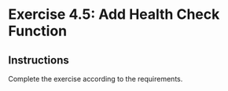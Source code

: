 # Exercise 4.5: Add Health Check Function

## Instructions

Complete the exercise according to the requirements.
